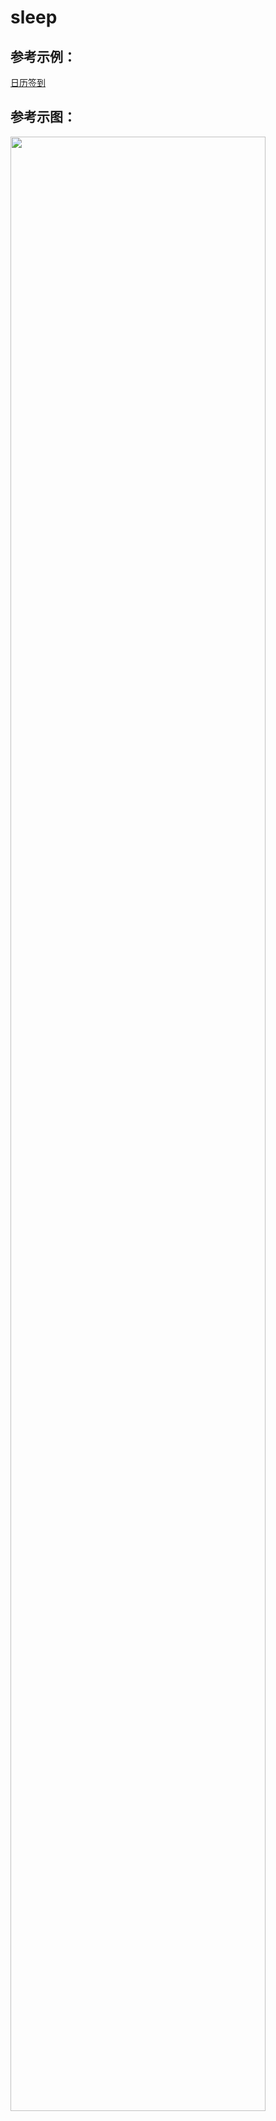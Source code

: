 # sleep 
## 参考示例：
<a href="http://bbs.luosilent.top/sleep/sign.php">日历签到<a>
  
  
## 参考示图：
  
<img align="center" width="90%" height="90%"  src="http://bbs.luosilent.top/sleep/img/pic.png" /> 
